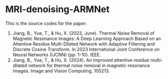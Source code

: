 # MRI-denoising-ARMNet
This is the source codes for the paper:
1. Jiang, B., Yue, T., & Hu, X. (2023, June). Thermal Noise Removal of Magnetic Resonance Images: A Deep Learning Approach Based on an Attentive Residue Multi-Dilated Network with Adaptive Filtering and Discrete Cosine Transform. In 2023 International Joint Conference on Neural Networks (IJCNN) (pp. 1-10). IEEE.
2. Jiang, B., Yue, T., & Hu, X. (2024). An improved attentive residue multi-dilated network for thermal noise removal in magnetic resonance images. Image and Vision Computing, 105213.
